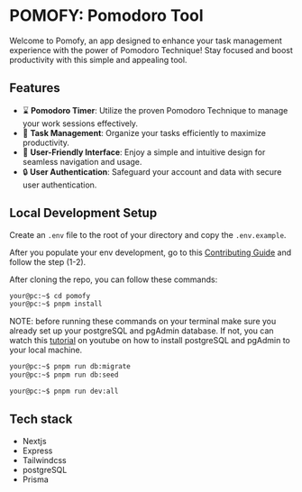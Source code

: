 # POMOFY: Pomodoro Tool

Welcome to Pomofy, an app designed to enhance your task management experience with the power of Pomodoro Technique! Stay focused and boost productivity with this simple and appealing tool.

## Features

-   ⌛ **Pomodoro Timer**: Utilize the proven Pomodoro Technique to manage your work sessions effectively.
-   🧾 **Task Management**: Organize your tasks efficiently to maximize productivity.
-   📱 **User-Friendly Interface**: Enjoy a simple and intuitive design for seamless navigation and usage.
-   🔒 **User Authentication**: Safeguard your account and data with secure user authentication.

## Local Development Setup

Create an `.env` file to the root of your directory and copy the `.env.example`.

After you populate your env development, go to this [Contributing Guide](https://github.com/tan911/pomofy/wiki) and follow the step (1-2).

After cloning the repo, you can follow these commands:

```sh
your@pc:~$ cd pomofy
your@pc:~$ pnpm install
```

NOTE: before running these commands on your terminal
make sure you already set up your postgreSQL and pgAdmin database.
If not, you can watch this [tutorial](https://www.youtube.com/watch?v=uN0AfifH1TA) on youtube on how to install
postgreSQL and pgAdmin to your local machine.

```sh
your@pc:~$ pnpm run db:migrate
your@pc:~$ pnpm run db:seed
```

```sh
your@pc:~$ pnpm run dev:all
```

## Tech stack

-   Nextjs
-   Express
-   Tailwindcss
-   postgreSQL
-   Prisma
